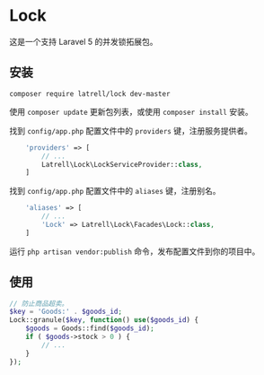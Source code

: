 Lock
======

这是一个支持 Laravel 5 的并发锁拓展包。

## 安装

```
composer require latrell/lock dev-master
```

使用 ```composer update``` 更新包列表，或使用 ```composer install``` 安装。

找到 `config/app.php` 配置文件中的 `providers` 键，注册服务提供者。

```php
    'providers' => [
        // ...
        Latrell\Lock\LockServiceProvider::class,
    ]
```

找到 `config/app.php` 配置文件中的 `aliases` 键，注册别名。

```php
    'aliases' => [
        // ...
        'Lock' => Latrell\Lock\Facades\Lock::class,
    ]
```

运行 `php artisan vendor:publish` 命令，发布配置文件到你的项目中。

## 使用

```php
// 防止商品超卖。
$key = 'Goods:' . $goods_id;
Lock::granule($key, function() use($goods_id) {
	$goods = Goods::find($goods_id);
	if ( $goods->stock > 0 ) {
		// ...
	}
});
```
